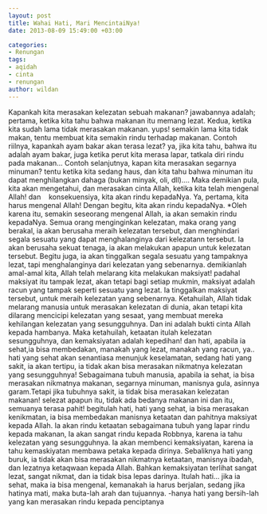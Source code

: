 ```yaml
---
layout: post
title: Wahai Hati, Mari MencintaiNya!
date: 2013-08-09 15:49:00 +03:00

categories:
- Renungan
tags:
- aqidah
- cinta
- renungan
author: wildan
---
```


Kapankah kita merasakan kelezatan sebuah makanan? jawabannya adalah;  pertama, ketika kita tahu bahwa makanan itu memang lezat. Kedua, ketika kita sudah lama tidak merasakan makanan. yups! semakin lama kita tidak makan, tentu membuat kita semakin rindu terhadap makanan. Contoh riilnya, kapankah ayam bakar akan terasa lezat? ya, jika kita tahu, bahwa itu adalah ayam bakar, juga ketika perut kita merasa lapar, tatkala diri rindu pada makanan...
Contoh selanjutnya, kapan kita merasakan segarnya minuman? tentu ketika kita sedang haus, dan kita tahu bahwa minuman itu dapat menghilangkan dahaga (bukan minyak, oli, dll)....
Maka demikian pula, kita akan mengetahui, dan merasakan cinta Allah, ketika kita telah mengenal Allah! dan    konsekuensiya, kita akan rindu kepadaNya. Ya, pertama, kita harus mengenal Allah! Dengan begitu, kita akan rindu kepadaNya. *Oleh karena itu, semakin seseorang mengenal Allah, ia akan semakin rindu kepadaNya.
Semua orang menginginkan kelezatan, maka orang yang berakal, ia akan berusaha meraih kelezatan tersebut, dan menghindari segala sesuatu yang dapat menghalanginya dari kelezatann tersebut. Ia akan berusaha sekuat tenaga, ia akan melakukan apapun untuk kelezatan tersebut. Begitu juga, ia akan tinggalkan segala sesuatu yang tampaknya lezat, tapi menghalanginya dari kelezatan yang sebenarnya.
demikianlah amal-amal kita, Allah telah melarang kita melakukan maksiyat! padahal maksiyat itu tampak lezat, akan tetapi bagi setiap mukmin, maksiyat adalah racun yang tampak seperti sesuatu yang lezat. Ia tinggalkan maksiyat tersebut, untuk meraih kelezatan yang sebenarnya.
Ketahuilah, Allah tidak melarang manusia untuk merasakan kelezatan di dunia, akan tetapi kita dilarang mencicipi kelezatan yang sesaat, yang membuat mereka kehilangan kelezatan yang sesungguhnya. Dan ini adalah bukti cinta Allah kepada hambanya.
Maka ketahuilah, ketaatan itulah kelezatan sesungguhnya, dan kemaksiyatan adalah kepedihan! dan hati, apabila ia sehat,ia bisa membedakan, manakah yang lezat, manakah yang racun, ya.. hati yang sehat akan senantiasa menunjuk keselamatan, sedang hati yang sakit, ia akan tertipu, ia tidak akan bisa merasakan nikmatnya kelezatan yang sesungguhnya! Sebagaimana tubuh manusia, apabila ia sehat, ia bisa merasakan nikmatnya makanan, segarnya minuman, manisnya gula, asinnya garam.Tetapi jika tubuhnya sakit, ia tidak bisa merasakan kelezatan makanan! selezat apapun itu, tidak ada bedanya makanan ini dan itu, semuanya terasa pahit!
begitulah hati, hati yang sehat, ia bisa merasakan kenikmatan, ia bisa membedakan manisnya ketaatan dan pahitnya maksiyat kepada Allah. Ia akan rindu ketaatan sebagaimana tubuh yang lapar rindu kepada makanan, Ia akan sangat rindu kepada Robbnya, karena ia tahu kelezatan yang sesungguhnya. Ia akan membenci kemaksiyatan, karena ia tahu kemaskiyatan membawa petaka kepada dirinya.
Sebaliknya hati yang buruk, ia tidak akan bisa merasakan nikmatnya ketaatan, manisnya ibadah, dan lezatnya ketaqwaan kepada Allah. Bahkan kemaksiyatan terlihat sangat lezat, sangat nikmat, dan ia tidak bisa lepas darinya. Itulah hati... jika ia sehat, maka ia bisa mengenal, kemanakah ia harus berjalan, sedang jika hatinya mati, maka buta-lah arah dan tujuannya.
-hanya hati yang bersih-lah yang kan merasakan rindu kepada penciptanya

